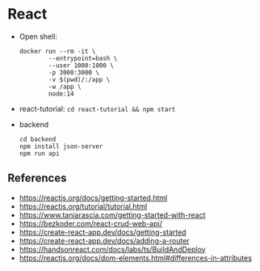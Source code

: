 # React

- Open shell:
  ```shell
  docker run --rm -it \
          --entrypoint=bash \
          --user 1000:1000 \
          -p 3000:3000 \
          -v $(pwd)/:/app \
          -w /app \
          node:14
  ```

- react-tutorial: `cd react-tutorial && npm start`

- backend
  ```shell
  cd backend
  npm install json-server
  npm run api
  ```

## References
- https://reactjs.org/docs/getting-started.html
- https://reactjs.org/tutorial/tutorial.html
- https://www.taniarascia.com/getting-started-with-react
- https://bezkoder.com/react-crud-web-api/
- https://create-react-app.dev/docs/getting-started
- https://create-react-app.dev/docs/adding-a-router
- https://handsonreact.com/docs/labs/ts/BuildAndDeploy
- https://reactjs.org/docs/dom-elements.html#differences-in-attributes
